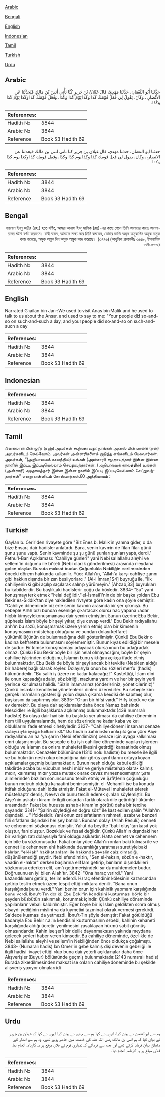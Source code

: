 [Arabic](#arabic)

[Bengali](#bengali)

[English](#english)

[Indonesian](#indonesian)

[Tamil](#tamil)

[Turkish](#turkish)

[Urdu](#urdu)

## Arabic


<div dir="rtl" lang="ar" style={{fontSize:'larger',backgroundColor:'#f8f9fa',padding:20}}>
حَدَّثَنَا أَبُو النُّعْمَانِ، حَدَّثَنَا مَهْدِيٌّ، قَالَ غَيْلاَنُ بْنُ جَرِيرٍ كُنَّا نَأْتِي أَنَسَ بْنَ مَالِكٍ فَيُحَدِّثُنَا عَنِ الأَنْصَارِ،، وَكَانَ، يَقُولُ لِي فَعَلَ قَوْمُكَ كَذَا وَكَذَا يَوْمَ كَذَا وَكَذَا، وَفَعَلَ قَوْمُكَ كَذَا وَكَذَا يَوْمَ كَذَا وَكَذَا‏.‏
</div>
<div style={{backgroundColor:'#f8f9fa',padding:20, marginBottom: 10}}><table> <thead> <tr> <th>References:</th> <th></th> </tr> </thead> <tbody><tr><td>Hadith No</td><td>3844</td></tr><tr><td>Arabic No</td><td>3844</td></tr><tr><td>Reference</td><td>Book 63 Hadith 69</td></tr></tbody></table></div>


<div dir="rtl" lang="ar" style={{fontSize:'larger',backgroundColor:'#f8f9fa',padding:20}}>
حدثنا ابو النعمان، حدثنا مهدي، قال غيلان بن جرير كنا ناتي انس بن مالك فيحدثنا عن الانصار،، وكان، يقول لي فعل قومك كذا وكذا يوم كذا وكذا، وفعل قومك كذا وكذا يوم كذا وكذا
</div>
<div style={{backgroundColor:'#f8f9fa',padding:20, marginBottom: 10}}><table> <thead> <tr> <th>References:</th> <th></th> </tr> </thead> <tbody><tr><td>Hadith No</td><td>3844</td></tr><tr><td>Arabic No</td><td>3844</td></tr><tr><td>Reference</td><td>Book 63 Hadith 69</td></tr></tbody></table></div>

## Bengali


<div dir="rtl" lang="bn" style={{fontSize:'larger',backgroundColor:'#f8f9fa',padding:20}}>
গায়লান ইবনু জারীর (রহ.) হতে বর্ণিত, আমরা আনাস ইবনু মালিক (রাঃ)-এর কাছে গেলে তিনি আমাদের কাছে আনসারদের ঘটনা বর্ণনা করতেন। রাবী বলেন, আমাকে লক্ষ্য করে তিনি বলতেন, তোমার জাতি অমুক অমুক দিন অমুক অমুক কাজ করেছে, অমুক অমুক দিন অমুক অমুক কাজ করেছে। (৩৭৭৬) (আধুনিক প্রকাশনীঃ ৩৫৫৮, ইসলামিক ফাউন্ডেশনঃ)
</div>
<div style={{backgroundColor:'#f8f9fa',padding:20, marginBottom: 10}}><table> <thead> <tr> <th>References:</th> <th></th> </tr> </thead> <tbody><tr><td>Hadith No</td><td>3844</td></tr><tr><td>Arabic No</td><td>3844</td></tr><tr><td>Reference</td><td>Book 63 Hadith 69</td></tr></tbody></table></div>

## English


<div dir="ltr" lang="en" style={{fontSize:'larger',backgroundColor:'#f8f9fa',padding:20}}>
Narrated Ghailan bin Jarir:We used to visit Anas bin Malik and he used to talk to us about the Ansar, and used to say to me: "Your people did so-and-so on such-and-such a day, and your people did so-and-so on such-and-such a day
</div>
<div style={{backgroundColor:'#f8f9fa',padding:20, marginBottom: 10}}><table> <thead> <tr> <th>References:</th> <th></th> </tr> </thead> <tbody><tr><td>Hadith No</td><td>3844</td></tr><tr><td>Arabic No</td><td>3844</td></tr><tr><td>Reference</td><td>Book 63 Hadith 69</td></tr></tbody></table></div>

## Indonesian


<div dir="ltr" lang="id" style={{fontSize:'larger',backgroundColor:'#f8f9fa',padding:20}}>

</div>
<div style={{backgroundColor:'#f8f9fa',padding:20, marginBottom: 10}}><table> <thead> <tr> <th>References:</th> <th></th> </tr> </thead> <tbody><tr><td>Hadith No</td><td>3844</td></tr><tr><td>Arabic No</td><td>3844</td></tr><tr><td>Reference</td><td>Book 63 Hadith 69</td></tr></tbody></table></div>

## Tamil


<div dir="ltr" lang="ta" style={{fontSize:'larger',backgroundColor:'#f8f9fa',padding:20}}>
ஃகைலான் பின் ஜரீர் (ரஹ்) அவர்கள் கூறியதாவது: நாங்கள் அனஸ் பின் மாலிக் (ரலி) அவர்களிடம் செல்வோம். அவர்கள் அன்சாரிகளைக் குறித்து எங்களிடம் பேசுவார்கள். அவர்கள், “(அறியாமைக் காலத்தில்) உங்கள் (அன்சாரி) சமுதாயத்தார் இன்ன இன்ன நாளில் இப்படி இப்படியெல்லாம் செய்துவந்தார்கள். (அறியாமைக் காலத்தில்) உங்கள் (அன்சாரி) சமுதாயத்தார் இன்ன இன்ன நாளில் இப்படி இப்படியெல்லாம் செய்துவந்தார்கள்” என்று என்னிடம் சொல்வார்கள்.80 அத்தியாயம் :
</div>
<div style={{backgroundColor:'#f8f9fa',padding:20, marginBottom: 10}}><table> <thead> <tr> <th>References:</th> <th></th> </tr> </thead> <tbody><tr><td>Hadith No</td><td>3844</td></tr><tr><td>Arabic No</td><td>3844</td></tr><tr><td>Reference</td><td>Book 63 Hadith 69</td></tr></tbody></table></div>

## Turkish


<div dir="ltr" lang="tr" style={{fontSize:'larger',backgroundColor:'#f8f9fa',padding:20}}>
Ğaylan b. Cerir'den rivayete göre "Biz Enes b. Malik'in yanına gider, o da bize Ensara dair hadisler anlatırdı. Bana, senin kavmin de filan filan günü şunu şunu yaptı. Senin kavminde şu şu günü şunları şunları yaptı, derdi." Fethu'l-Bari Açıklaması: "Cahiliye günleri" yani Nebi saIlaIlahu aleyhi ve seIlem'in doğumu ile bi'seti (Nebi olarak gönderilmesi) arasında meydana gelen olaylar. Burada maksat budur. Çoğunlukla Nebiliğin verilmesinden önceki dönem hakkında kullanılır. Yüce Allah'ın, "Allah'a karşı cahiliye zannı gibi hakkın dışında bir zan besliyorlardı." [Al-i İmran,1S4] buyruğu ile, "İlk cahiliyenin ki gibi açılıp saçılarak salınıp yürümeyin." [Ahzab,33] buyrukları bu kabildendir. Bu başlıktaki hadislerin çoğu da böyledir. 3834- "Bu" yani konuşmayı terk etmek "helal değildir." el-İsmail1'nin de bir başka yoldan Ebu Bekir es-Sıddık'tan diye nakledilen rivayete göre kadın ona şöyle demiştir: "Cahiliye döneminde bizlerle senin kavmin arasında bir şer çıkmıştı. Bu sebeple Allah bizi bundan esenliğe çıkartacak olursa hac yapana kadar hiçbir kimseylekonuşmamaya dair yemin etmiştim. Bunun üzerine Ebu Bekir, şüphesiz İslam böyle bir şeyi yıkar, diye cevap verdi." Ebu Bekir radıyaIlahu anh'ın bu sözü, konuşmamak üzere yemin etmiş olan bir kimsenin konuşmasının müstehap olduğuna ve bundan dolayı keffaret yükümlülüğünün de bulunmadığına delil gösterilmiştir. Çünkü Ebu Bekir o kadına keffarette bulunmasını söylememiştir. Bunun kıyas edildiği bir mesele de şudur: Bir kimse konuşmamayı adayacak olursa onun bu adağı adak olmaz. Çünkü Ebu Bekir böyle bir işin helal olmayacağını, böyle bir şeyin cahiliye işlerinden olduğunu, İslamın bunu yıktığını açıkça ifade etmiş bulunmaktadır. Ebu Bekir de böyle bir şeyi ancak bir tevkife (Nebiden aldığı bir habere) bağlı olarak söyler. Dolayısıyla onun bu sözleri merfu' (hadis) hükmündedir. "Bu salih iş üzere ne kadar kalacağız?" Kastettiği, İslam dini ile onun kapsadığı adalet, söz birliği, mazluma yardım ve her bir şeyin yerli yerince konulması halidir. "Sizin imamlarınız (önderleriniz, yöneticileriniz)" Çünkü insanlar kendilerini yönetenlerin dinleri üzeredirler. Bu sebeple kim gerçek imamların gösterdiği yolun dışına çıkarsa kendisi de sapıtmış olur, başkasını da saptırmış olur. 3835- "Onun bir hifşi vardı." Hifş küçük ve dar ev demektir. Bu olaya dair açıklamalar daha önce Namaz bahsinde Mescidler ile ilgili başlıklarda açıklanmış bulunmaktadır.(439 numaralı hadiste) Bu olaya dair hadisin bu başlıkta yer alması, da cahiliye döneminin hem tiill uygulamalarında, hem de sözlerinde ne kadar kaba ve katı olduklarını ifade etmesi cihetiyledir. 3837- "Cahiliye dönemi insanları cenaze dolayısıyla ayağa kalkarlard!." Bu hadisin zahirinden anlaşıldığına göre Aişe radıyallahu an ha 'ya şariin (Nebi efendimizin) cenaze için ayağa kalkılması emri ulaşmamıştır. Bu sebeple o bu işin cahiliye döneminde yapılan işlerden olduğu ve İslamın da onlara muhalefet ilkesini getirdiği kanaatinde olmuş bulunmaktadır. Cenazeler bölümünde (1310 nolu hadiste) bu mesele ile ilgili ve bu hükmün nesh olup olmadığına dair görüş ayrılıklarını ortaya koyan açıklamalar geçmiş bulunmaktadır. Bunun nesh olduğu kabul edildiği takdirde acaba bu vücubun neshi midir ve geriye müstehap olarak kalmış mıdır, kalmamış mıdır yoksa mutlak olarak cevaz mı neshedilmiştir? Şafiı alimlerinden bazıları sonuncusunu tercih etmiş ve Şafi\1erin çoğunluğu bunun mekruh olduğu kanaatini benimsemiştir. el-Mehamili ise bu konuda ittifak olduğunu dahi iddia etmiştir. Fakat el-Mütevelli muhalefet ederek müstehaptır demiş, Nevevı de bunu tercih ederek şunları söylemiştir: Bu Aişe'nin ashab-ı kiram ile ilgili onlardan farklı olarak dile getirdiği hükümler arasındadır. Fakat bu hususta ashab-ı kiram'ın görüşü daha bir tercihe şayandır. 3841-'''Şairin söylediği en doğru söz" ile kast edilen şairin "Allah'ın dışındaki. .. " ifcidesidir. Yani onun zati sıfatlarının rahmeti, azabı ve benzeri fiili sıfatların dışındaki her şey batıldır. Bundan dolayı (Allah Resulü) cenneti ve cehennemi sözkonusu etmiştir. Yahut da beyitte "batıl oluş"tan kasıt yok oluştur, fani oluştur. Bozukluk ve fesad değildir. Çünkü Allah'ın dışındaki her bir varlığın zatı dolayısıyla fani olduğu aşikardır. Hatta cennet ve cehennem için bile bu sözkonusudur. Fakat onlar yüce Allah'ın onları baki kılması ile ve cennet ile cehennem ehli hakkında devamlılığı yaratması suretiyle baki kalırlar. "el-Hak" hakikat anlamı ile hakkında zevalin caiz olmadığı, düşünülemediği şeydir. Nebi efendimizin, "Sen el-haksın, sözün el-haktır, vaadin el-haktır" derken başlarına elif lam getirip, bunların dışındakileri sözkonusu ederken elif, lam'ı getirmeyişindeki sır da muhtemelen budur. Doğrusunu en iyi bilen Allah'tır. 3842- "Ona haraç verirdi." Yani kazandıklarını getirip, teslim ederdi. Haraç efendinin kölesinin kazancından getirip teslim etmek üzere tespit ettiği miktara denilir. "Bana onun karşılığında bunu verdi." Yani benim onun için kahinlik yapmam karşılığında bunu verdi. İbnu't-Tın der ki: Ebu Bekir'in kendisini kusturması böyle bir şeyden büsbütün sakınmak, korunmak içindir. Çünkü cahiliye döneminde yapılanların vebali kaldırılmıştır. Eğer böyle bir iş İslam geldikten sonra olmuş olsaydı yediğinin mislini ya da kıymetini tazminat olarak vermesi gerekirdi. Sa'dece kusması da yetmezdi. İbnu't-Tın şöyle demiştir: Fakat görüldüğü kadarıyla Ebu Bekir r.a.'ın kendisini kusturmasının sebebi, kahinin kehaneti karşılığında aldığı ücretin yenilmesini yasaklayan hükmü sabit görmüş olmasındandır. Kahin ise şer'i bir delile dayanmaksızın yakında meydana gelecek şeyleri haber veren kimsedir. Bu cahiliye döneminde, özellikle de Nebi sallallahu aleyhi ve sellem'in Nebiliğinden önce oldukça çoğalmıştı. 3843- (Numaralı hadis) İbn Ömer'in gebe kalmış dişi devenin gebeliği ile ilgili hadisi rivayet ettiği olup buna dair yeterli açıklamalar daha önce Alışverişler (Buyur) bölümünde geçmiş bulunmaktadır.(2143 numaralı hadis) Burada zikredilmesinden maksat ise onların cahiliye döneminde bu şekilde alışveriş yapıyor olmaları idi
</div>
<div style={{backgroundColor:'#f8f9fa',padding:20, marginBottom: 10}}><table> <thead> <tr> <th>References:</th> <th></th> </tr> </thead> <tbody><tr><td>Hadith No</td><td>3844</td></tr><tr><td>Arabic No</td><td>3844</td></tr><tr><td>Reference</td><td>Book 63 Hadith 69</td></tr></tbody></table></div>

## Urdu


<div dir="rtl" lang="ur" style={{fontSize:'larger',backgroundColor:'#f8f9fa',padding:20}}>
ہم سے ابوالنعمان نے بیان کیا، انہوں نے کہا ہم سے مہدی نے بیان کیا انہوں نے کہا کہ غیلان بن جریر نے بیان کیا کہ ہم انس بن مالک رضی اللہ عنہ کی خدمت میں حاضر ہوتے تھے۔ وہ ہم سے انصار کے متعلق بیان فرمایا کرتے تھے اور مجھ سے فرماتے کہ تمہاری قوم نے فلاں موقع پر یہ کارنامہ انجام دیا، فلاں موقع پر یہ کارنامہ انجام دیا۔
</div>
<div style={{backgroundColor:'#f8f9fa',padding:20, marginBottom: 10}}><table> <thead> <tr> <th>References:</th> <th></th> </tr> </thead> <tbody><tr><td>Hadith No</td><td>3844</td></tr><tr><td>Arabic No</td><td>3844</td></tr><tr><td>Reference</td><td>Book 63 Hadith 69</td></tr></tbody></table></div>